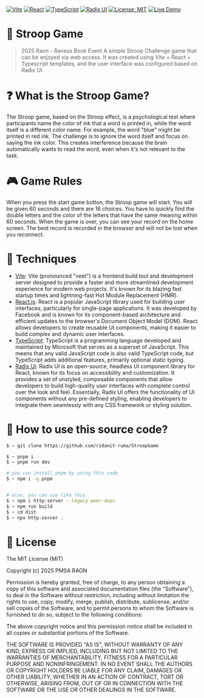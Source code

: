 [![Vite](https://img.shields.io/badge/Vite-563d7c?logo=vite&logoColor=white)](...)
[![React](https://img.shields.io/badge/React-20232a?logo=react)](...)
[![TypeScript](https://img.shields.io/badge/TypeScript-3178c6?logo=typescript&logoColor=white)](...)
[![Radix UI](https://img.shields.io/badge/Radix_UI-000000?logo=radixui&logoColor=white)](...)
[![License: MIT](https://img.shields.io/badge/License-MIT-yellow.svg)](...)
[![Live Demo](https://img.shields.io/badge/Demo-Play_Now-brightgreen)](https://stroop.inizeno.com)

# 🧠 Stroop Game
> 2025 Raon - Raness Book Event
A simple Stroop Challenge game that can be enjoyed via web access. It was created using Vite + React + Typescript templates, and the user interface was configured based on Radix UI.

# ❓️ What is the Stroop Game?
The Stroop game, based on the Stroop effect, is a psychological test where participants name the color of ink that a word is printed in, while the word itself is a different color name. For example, the word "blue" might be printed in red ink. The challenge is to ignore the word itself and focus on saying the ink color. This creates interference because the brain automatically wants to read the word, even when it's not relevant to the task.

# 🎮 Game Rules
When you press the start game button, the Stroop game will start. You will be given 60 seconds and there are 16 choices. You have to quickly find the double letters and the color of the letters that have the same meaning within 60 seconds. When the game is over, you can see your record on the home screen. The best record is recorded in the browser and will not be lost when you reconnect.

# 🔧 Techniques
- [Vite](https://vite.dev): Vite (pronounced "veet") is a frontend build tool and development server designed to provide a faster and more streamlined development experience for modern web projects. It's known for its blazing fast startup times and lightning-fast Hot Module Replacement (HMR).
- [React.js](https://react.dev): React is a popular JavaScript library used for building user interfaces, particularly for single-page applications. It was developed by Facebook and is known for its component-based architecture and efficient updates to the browser's Document Object Model (DOM). React allows developers to create reusable UI components, making it easier to build complex and dynamic user interfaces.
- [TypeScript](https://www.typescriptlang.org/): TypeScript is a programming language developed and maintained by Microsoft that serves as a superset of JavaScript. This means that any valid JavaScript code is also valid TypeScript code, but TypeScript adds additional features, primarily optional static typing.
- [Radix Ui](https://www.radix-ui.com/): Radix UI is an open-source, headless UI component library for React, known for its focus on accessibility and customization. It provides a set of unstyled, composable components that allow developers to build high-quality user interfaces with complete control over the look and feel. Essentially, Radix UI offers the functionality of UI components without any pre-defined styling, enabling developers to integrate them seamlessly with any CSS framework or styling solution.

# 📕 How to use this source code?
```bash
$ ~ git clone https://github.com/ridanit-ruma/StroopGame

$ ~ pnpm i
$ ~ pnpm run dev

# you can install pnpm by using this code
$ ~ npm i -g pnpm


# also, you can use like this.
$ ~ npm i http-server --legacy-peer-deps
$ ~ npm run build
$ ~ cd dist
$ ~ npx http-server .
```

# 📃 License
The MIT License (MIT)

Copyright (c) 2025 PMSA RAON

Permission is hereby granted, free of charge, to any person obtaining a copy of this software and associated documentation files (the "Software"), to deal in the Software without restriction, including without limitation the rights to use, copy, modify, merge, publish, distribute, sublicense, and/or sell copies of the Software, and to permit persons to whom the Software is furnished to do so, subject to the following conditions:

The above copyright notice and this permission notice shall be included in all copies or substantial portions of the Software.

THE SOFTWARE IS PROVIDED "AS IS", WITHOUT WARRANTY OF ANY KIND, EXPRESS OR IMPLIED, INCLUDING BUT NOT LIMITED TO THE WARRANTIES OF MERCHANTABILITY, FITNESS FOR A PARTICULAR PURPOSE AND NONINFRINGEMENT. IN NO EVENT SHALL THE AUTHORS OR COPYRIGHT HOLDERS BE LIABLE FOR ANY CLAIM, DAMAGES OR OTHER LIABILITY, WHETHER IN AN ACTION OF CONTRACT, TORT OR OTHERWISE, ARISING FROM, OUT OF OR IN CONNECTION WITH THE SOFTWARE OR THE USE OR OTHER DEALINGS IN THE SOFTWARE.

